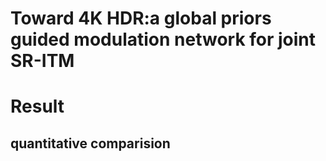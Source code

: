 # Toward 4K HDR:a global priors guided modulation network for joint SR-ITM

# Result
## quantitative comparision
![]()
